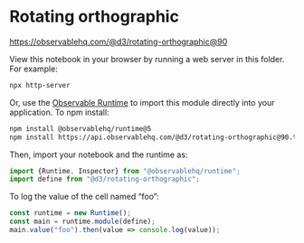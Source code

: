 # Rotating orthographic

https://observablehq.com/@d3/rotating-orthographic@90

View this notebook in your browser by running a web server in this folder. For
example:

~~~sh
npx http-server
~~~

Or, use the [Observable Runtime](https://github.com/observablehq/runtime) to
import this module directly into your application. To npm install:

~~~sh
npm install @observablehq/runtime@5
npm install https://api.observablehq.com/@d3/rotating-orthographic@90.tgz?v=3
~~~

Then, import your notebook and the runtime as:

~~~js
import {Runtime, Inspector} from "@observablehq/runtime";
import define from "@d3/rotating-orthographic";
~~~

To log the value of the cell named “foo”:

~~~js
const runtime = new Runtime();
const main = runtime.module(define);
main.value("foo").then(value => console.log(value));
~~~
